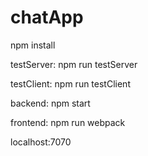 # chatApp

npm install

testServer:
npm run testServer

testClient:
npm run testClient

backend:
npm start

frontend:
npm run webpack

localhost:7070
